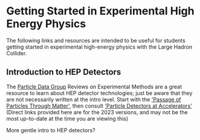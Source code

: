 # Getting Started in Experimental High Energy Physics

The following links and resources are intended to be useful for students getting started in experimental high-energy physics with the Large Hadron Collider.

## Introduction to HEP Detectors

The [Particle Data Group](https://pdg.lbl.gov/) Reviews on Experimental Methods are a great resource to learn about HEP detector technologies; just be aware that they are not 
necessarily written at the intro level.
Start with the ['Passage of Particles Through Matter'](https://pdg.lbl.gov/2023/web/viewer.html?file=../reviews/rpp2023-rev-passage-particles-matter.pdf), 
then consult ['Particle Detectors at Accelerators'](https://pdg.lbl.gov/2023/web/viewer.html?file=../reviews/rpp2023-rev-particle-detectors-accel.pdf)
(Direct links provided here are for the 2023 versions, and may not be the most up-to-date at the time you are viewing this)

More gentle intro to HEP detectors?
